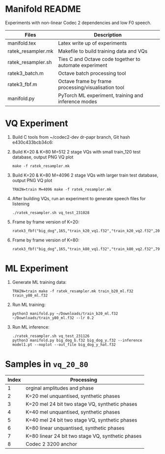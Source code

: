 # Manifold README

Experiments with non-linear Codec 2 dependencies and low F0 speech.

| Files | Description |
| ---- | ---- |
| manifold.tex | Latex write up of experiments |
| ratek_resampler.mk | Makefile to build training data and VQs |
| ratek_resampler.sh | Ties C and Octave code together to automate experiment |
| ratek3_batch.m | Octave batch processing tool |
| ratek3_fbf.m | Octave frame by frame processing/visualisation tool |
| manifold.py  | PyTorch ML experiment, training and inference modes |

# VQ Experiment

1. Build C tools from ~/codec2-dev dr-papr branch, Git hash e430c433bcb34c6:

1. Build K=20 & K=80 M=512 2 stage VQs with small train_120 test database, output PNG VQ plot
   ```
   make -f ratek_resampler.mk
   ```
1. Build K=20 & K=80 M=4096 2 stage VQs with larger train test database, output PNG VQ plot
   ```
   TRAIN=train M=4096 make -f ratek_resampler.mk
   ```
1. After building VQs, run an experiment to generate speech files for listening
   ```
   ./ratek_resampler.sh vq_test_231028
   ```
1. Frame by frame version of K=20:
   ```
   ratek3_fbf("big_dog",165,"train_k20_vq1.f32","train_k20_vq2.f32",20,20)
   ```
1. Frame by frame version of K=80:
   ```
   ratek3_fbf("big_dog",165,"train_k80_vq1.f32","train_k80_vq2.f32",79,100)
   ```
# ML Experiment

1. Generate ML training data:
   ```
   TRAIN=train make -f ratek_resampler.mk train_b20_ml.f32 train_y80_ml.f32
   ```
1. Run ML training:
   ```
   python3 manifold.py ~/Downloads/train_b20_ml.f32 ~/Downloads/train_y80_ml.f32 --lr 0.2
   ```
1. Run ML inference:
   ```
   ./ratek_resampler.sh vq_test_231126
   python3 manifold.py big_dog_b.f32 big_dog_y.f32 --inference model1.pt --noplot --out_file big_dog_y_hat.f32
   ```

# Samples in `vq_20_80`

   | Index | Processing |
   | ---- | ---- |
   | 1 | orginal amplitudes and phase
   | 2 | K=20 mel unquantised, synthetic phases |
   | 3 | K=20 mel 24 bit two stage VQ, synthetic phases |
   | 4 | K=40 mel unquantised, synthetic phases |
   | 5 | K=40 mel 24 bit two stage VQ, synthetic phases |
   | 6 | K=80 linear unquantised, synthetic phases |
   | 7 | K=80 linear 24 bit two stage VQ, synthetic phases |
   | 8 | Codec 2 3200 anchor |


   
